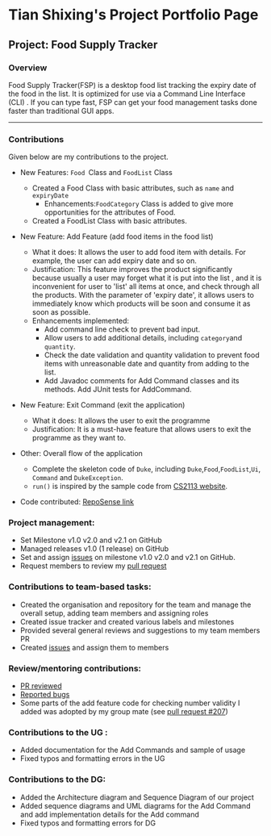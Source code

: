 # Tian Shixing's Project Portfolio Page
## Project: Food Supply Tracker

### Overview
Food Supply Tracker(FSP) is a desktop food list tracking the expiry date of the food in the list.
It is optimized for use via a Command Line Interface (CLI) . 
If you can type fast, FSP can get your food management tasks done faster than traditional GUI apps.

---

### Contributions
Given below are my contributions to the project.

+ New Features: `Food `Class and `FoodList` Class
  + Created a Food Class with basic attributes, such as `name` and `expiryDate`
    + Enhancements:`FoodCategory` Class is added to give more opportunities for the attributes of Food.
  + Created a FoodList Class with basic attributes.

+ New Feature: Add Feature (add food items in the food list)
  + What it does: It allows the user to add food item with details. For example, the user can add expiry date and so on. 
  + Justification: This feature improves the product significantly because usually a user may forget what it is put into the list
  , and it is inconvenient for user to 'list' all items at once, and check through all the products. 
  With the parameter of 'expiry date', it allows users to immediately know which products will be soon and consume it 
  as soon as possible. 
  + Enhancements implemented: 
    + Add command line check to prevent bad input.
    + Allow users to add additional details, including `category`and `quantity`.
    + Check the date validation and quantity validation to prevent food items with 
unreasonable date and quantity from adding to the list.
    + Add Javadoc comments for Add Command classes and its methods. Add JUnit tests for AddCommand.

+ New Feature: Exit Command (exit the application)
  + What it does: It allows the user to exit the programme
  + Justification: It is a must-have feature that allows users to exit the programme as they want to.
  
+ Other: Overall flow of the application
  + Complete the skeleton code of `Duke`, including `Duke`,`Food`,`FoodList`,`Ui`, `Command` and `DukeException`.
  + `run()` is inspired by the sample code from [CS2113 website](https://nus-cs2113-ay2223s2.github.io/website/schedule/week7/project.html). 
+ Code contributed: [RepoSense link](https://nus-cs2113-ay2223s2.github.io/tp-dashboard/?search=tsx0314&sort=groupTitle&sortWithin=title&timeframe=commit&mergegroup=&groupSelect=groupByRepos&breakdown=true&checkedFileTypes=docs~functional-code~test-code~other&since=2023-02-17&tabOpen=true&tabType=authorship&tabAuthor=tsx0314&tabRepo=AY2223S2-CS2113-W13-3%2Ftp%5Bmaster%5D&authorshipIsMergeGroup=false&authorshipFileTypes=docs~functional-code~test-code~other&authorshipIsBinaryFileTypeChecked=false&authorshipIsIgnoredFilesChecked=false)

### Project management:
  + Set Milestone v1.0 v2.0 and v2.1 on GitHub
  + Managed releases v1.0 (1 release) on GitHub
  + Set and assign [issues](https://github.com/AY2223S2-CS2113-W13-3/tp/issues?q=is%3Aissuea+author%3Atsx0314+is%3Aclosed) on milestone v1.0 v2.0 and v2.1 on GitHub.
  + Request members to review my [pull request](https://github.com/AY2223S2-CS2113-W13-3/tp/pulls/tsx0314) 
  
### Contributions to team-based tasks: 
  + Created the organisation and repository for the team and manage the overall setup, adding team members and assigning roles 
  + Created issue tracker and created various labels and milestones
  + Provided several general reviews and suggestions to my team members PR
  + Created [issues](https://github.com/AY2223S2-CS2113-W13-3/tp/issues?q=author%3Atsx0314) and assign them to members

### Review/mentoring contributions:
  + [PR reviewed](https://github.com/AY2223S2-CS2113-W13-3/tp/issues?q=reviewed-by%3Atsx0314)
  + [Reported bugs](https://github.com/AY2223S2-CS2113-W13-3/tp/issues?q=author%3Atsx0314+label%3Atype.Bug)
  + Some parts of the add feature code for checking number validity I added was adopted by my group mate (see [pull request #207](https://github.com/AY2223S2-CS2113-W13-3/tp/pull/207))

### Contributions to the UG :
+ Added documentation for the Add Commands and sample of usage
+ Fixed typos and formatting errors in the UG

### Contributions to the DG:
+ Added the Architecture diagram and Sequence Diagram of our project
+ Added sequence diagrams and UML diagrams for the Add Command and add implementation details for the Add command
+ Fixed typos and formatting errors for DG
